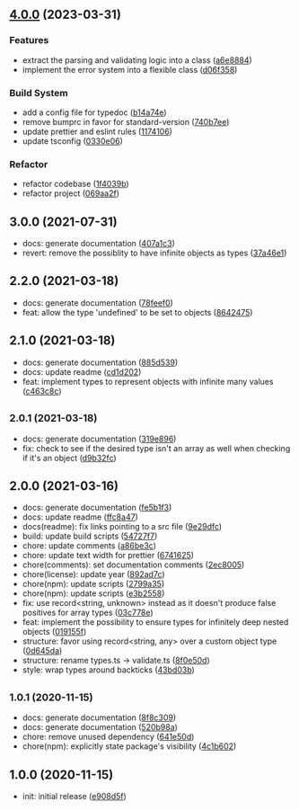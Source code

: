 
## [4.0.0](https://github.com/norviah/config/compare/v3.0.0...v4.0.0) (2023-03-31)


### Features

* extract the parsing and validating logic into a class ([a6e8884](https://github.com/norviah/config/commit/a6e88849312dcf46fbaf2a4666acdfadf7af8ff1))
* implement the error system into a flexible class ([d06f358](https://github.com/norviah/config/commit/d06f3589858b03df8265b13fd288106ee59ed207))


### Build System

* add a config file for typedoc ([b14a74e](https://github.com/norviah/config/commit/b14a74e2e44be4b46e387c89dfeaef0aecb5ed3b))
* remove bumprc in favor for standard-version ([740b7ee](https://github.com/norviah/config/commit/740b7ee7af0835263ca8ece9ee57df9a6c509347))
* update prettier and eslint rules ([1174106](https://github.com/norviah/config/commit/1174106c9b46649d4668c3aa9c6818fbf3e381d9))
* update tsconfig ([0330e06](https://github.com/norviah/config/commit/0330e06645d29fbbf39f1f51c831dfee7609436c))


### Refactor

* refactor codebase ([1f4039b](https://github.com/norviah/config/commit/1f4039b79a64b7fa8f4db906ac677e6d91afb57a))
* refactor project ([069aa2f](https://github.com/norviah/config/commit/069aa2ff150d3464b22ac16a7f11c392b0e85d9e))

## 3.0.0 (2021-07-31)

* docs: generate documentation ([407a1c3](https://github.com/Norviah/config/commit/407a1c3))
* revert: remove the possiblity to have infinite objects as types ([37a46e1](https://github.com/Norviah/config/commit/37a46e1))



## 2.2.0 (2021-03-18)

* docs: generate documentation ([78feef0](https://github.com/Norviah/config/commit/78feef0))
* feat: allow the type 'undefined' to be set to objects ([8642475](https://github.com/Norviah/config/commit/8642475))



## 2.1.0 (2021-03-18)

* docs: generate documentation ([885d539](https://github.com/Norviah/config/commit/885d539))
* docs: update readme ([cd1d202](https://github.com/Norviah/config/commit/cd1d202))
* feat: implement types to represent objects with infinite many values ([c463c8c](https://github.com/Norviah/config/commit/c463c8c))



## <small>2.0.1 (2021-03-18)</small>

* docs: generate documentation ([319e896](https://github.com/Norviah/config/commit/319e896))
* fix: check to see if the desired type isn't an array as well when checking if it's an object ([d9b32fc](https://github.com/Norviah/config/commit/d9b32fc))



## 2.0.0 (2021-03-16)

* docs: generate documentation ([fe5b1f3](https://github.com/Norviah/config/commit/fe5b1f3))
* docs: update readme ([ffc8a47](https://github.com/Norviah/config/commit/ffc8a47))
* docs(readme): fix links pointing to a src file ([9e29dfc](https://github.com/Norviah/config/commit/9e29dfc))
* build: update build scripts ([54727f7](https://github.com/Norviah/config/commit/54727f7))
* chore: update comments ([a86be3c](https://github.com/Norviah/config/commit/a86be3c))
* chore: update text width for prettier ([6741625](https://github.com/Norviah/config/commit/6741625))
* chore(comments): set documentation comments ([2ec8005](https://github.com/Norviah/config/commit/2ec8005))
* chore(license): update year ([892ad7c](https://github.com/Norviah/config/commit/892ad7c))
* chore(npm): update scripts ([2799a35](https://github.com/Norviah/config/commit/2799a35))
* chore(npm): update scripts ([e3b2558](https://github.com/Norviah/config/commit/e3b2558))
* fix: use record<string, unknown> instead as it doesn't produce false positives for array types ([03c778e](https://github.com/Norviah/config/commit/03c778e))
* feat: implement the possibility to ensure types for infinitely deep nested objects ([019155f](https://github.com/Norviah/config/commit/019155f))
* structure: favor using record<string, any> over a custom object type ([0d645da](https://github.com/Norviah/config/commit/0d645da))
* structure: rename types.ts -> validate.ts ([8f0e50d](https://github.com/Norviah/config/commit/8f0e50d))
* style: wrap types around backticks ([43bd03b](https://github.com/Norviah/config/commit/43bd03b))



## <small>1.0.1 (2020-11-15)</small>

* docs: generate documentation ([8f8c309](https://github.com/Norviah/config/commit/8f8c309))
* docs: generate documentation ([520b98a](https://github.com/Norviah/config/commit/520b98a))
* chore: remove unused dependency ([641e50d](https://github.com/Norviah/config/commit/641e50d))
* chore(npm): explicitly state package's visibility ([4c1b602](https://github.com/Norviah/config/commit/4c1b602))



## 1.0.0 (2020-11-15)

* init: initial release ([e908d5f](https://github.com/Norviah/config/commit/e908d5f))
